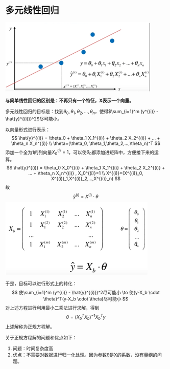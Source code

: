# 多元线性回归

<img src="image-20210820153929911.png" alt="image-20210820153929911" style="zoom:67%;" />

**与简单线性回归的区别是：不再只有一个特征，X表示一个向量。**

多元线性回归的目标是：找到$\theta_0,\theta_1,\theta_2,...,\theta_n$，使得$\sum_{i=1}^m (y^{(i)} - \hat{y}^{(i)})^2$尽可能小。

以向量形式进行表示：
$$
\hat{y}^{(i)} = \theta_0 + \theta_1 X_1^{(i)} + \theta_2 X_2^{(i)} + ... + \theta_n X_n^{(i)}  \\ \theta=(\theta_0, \theta_1,\theta_2,...,\theta_n)^T
$$
添加一个全为1的列向量$X_0^{(i)}=1$，可以使$\theta_0$都添加进矩阵中，方便接下来的运算。
$$
\hat{y}^{(i)} = \theta_0 X_0^{(i)} + \theta_1 X_1^{(i)} + \theta_2 X_2^{(i)} + ... + \theta_n X_n^{(i)} , X_0^{(i)}=1 \\ X^{(i)}=(X^{(i)}_0, X^{(i)}_1,X^{(i)}_2,...,X^{(i)}_n)
$$
故
$$
\hat{y}^{(i)} = X^{(i)} \cdot \theta
$$
<img src="image-20210820154936844.png" alt="image-20210820154936844" style="zoom:67%;" />

于是，目标可以进行形式上的转化：
$$
使\sum_{i=1}^m (y^{(i)} - \hat{y}^{(i)})^2尽可能小 \to 使(y-X_b \cdot \theta)^T(y-X_b \cdot \theta)尽可能小
$$
对上述方程进行利用最小二乘法进行求解，得到
$$
\theta = (X_b^TX_b)^{-1}X_b^Ty
$$
上述解称为正规方程解。

关于正规方程解的问题和优点如下：

1. 问题：时间复杂度高
2. 优点：不需要对数据进行归一化处理。因为参数θ是X的系数，没有量纲的问题。

